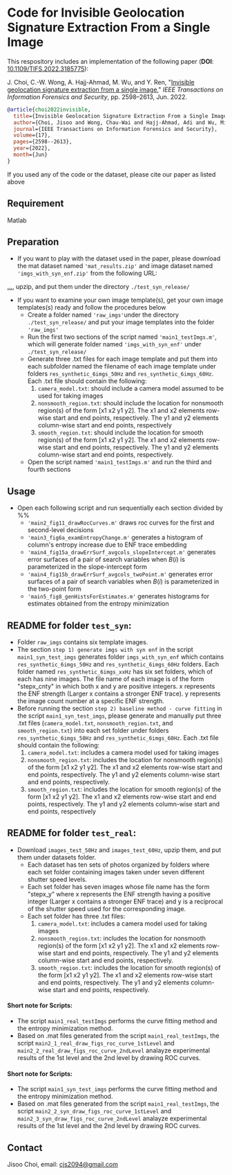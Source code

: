 # Code for Invisible Geolocation Signature Extraction From a Single Image

This respository includes an implementation of the following paper (**DOI**: [10.1109/TIFS.2022.3185775](https://doi.org/10.1109/TIFS.2022.3185775)):

J. Choi, C.-W. Wong, A. Hajj-Ahmad, M. Wu, and Y. Ren, "[Invisible geolocation signature extraction from a single image](https://ieeexplore.ieee.org/document/9804874)," *IEEE Transactions on Information Forensics and Security*, pp. 2598–2613, Jun. 2022.

```bibtex
@article{choi2022invisible,
  title={Invisible Geolocation Signature Extraction From a Single Image},
  author={Choi, Jisoo and Wong, Chau-Wai and Hajj-Ahmad, Adi and Wu, Min and Ren, Yanpin},
  journal={IEEE Transactions on Information Forensics and Security},
  volume={17},
  pages={2598--2613},
  year={2022},
  month={Jun}
}
```


If you used any of the code or the dataset, please cite our paper as listed above

## Requirement
Matlab


## Preparation
* If you want to play with the dataset used in the paper, please download the mat dataset named `'mat_results.zip'` and image dataset named `'imgs_with_syn_enf.zip'` from the following URL:

[...](...), upzip, and put them under the directory `./test_syn_release/`
* If you want to examine your own image template(s), get your own image templates(s) ready and follow the procedures below
  * Create a folder named `'raw_imgs'`under the directory `./test_syn_release/` and put your image templates into the folder `'raw_imgs'`
  * Run the first two sections of the script named `'main1_testImgs.m'`, which will generate folder named `'imgs_with_syn_enf'` under `./test_syn_release/`
  * Generate three .txt files for each image template and put them into each subfolder named the filename of each image template under folders `res_synthetic_6imgs_50Hz` and `res_synthetic_6imgs_60Hz`. Each .txt file should contain the following:
	1) `camera_model.txt`: should include a camera model assumed to be used for taking images
	2) `nonsmooth_region.txt`: should include the location for nonsmooth region(s) of the form [x1 x2 y1 y2]. The x1 and x2 elements row-wise start and end points, respectively. The y1 and y2 elements column-wise start and end points, respectively
	3) `smooth_region.txt`: should include the location for smooth region(s) of the form [x1 x2 y1 y2]. The x1 and x2 elements row-wise start and end points, respectively. The y1 and y2 elements column-wise start and end points, respectively.
   * Open the script named `'main1_testImgs.m'` and run the third and fourth sections


## Usage
* Open each following script and run sequentially each section divided by %%
   * `'main2_fig11_drawRocCurves.m'` draws roc curves for the first and second-level decisions
   * `'main3_fig6a_examEntropyChange.m'` generates a histogram of column's entropy increase due to ENF trace embedding
   * `'main4_fig15a_drawErrSurf_avgcols_slopeIntercept.m'` generates error surfaces of a pair of search variables when $B(i)$ is parameterized in the slope-intercept form
   * `'main4_fig15b_drawErrSurf_avgcols_twoPoint.m'` generates error surfaces of a pair of search variables when $B(i)$ is parameterized in the two-point form
   * `'main5_fig8_genHistsForEstimates.m'` generates histograms for estimates obtained from the entropy minimization


## README for folder `test_syn`:
- Folder `raw_imgs` contains six template images.
- The section `step 1) generate imgs with syn enf` in the script `main1_syn_test_imgs` generates folder `imgs_with_syn_enf` which contains `res_synthetic_6imgs_50Hz` and `res_synthetic_6imgs_60Hz` folders. Each folder named `res_synthetic_6imgs_xxHz` has six set folders, which of each has nine images. The file name of each image is of the form "stepx_cnty" in which both x and y are positive integers. x represents the ENF strength (Larger x contains a stronger ENF trace). y represents the image count number at a specific ENF strength.
- Before running the section `step 2) baseline method - curve fitting` in the script `main1_syn_test_imgs`, please generate and manually put three .txt files (`camera_model.txt`, `nonsmooth_region.txt`, and `smooth_region.txt`) into each set folder under folders `res_synthetic_6imgs_50Hz` and `res_synthetic_6imgs_60Hz`. Each .txt file should contain the following:
	1) `camera_model.txt`: includes a camera model used for taking images
	2) `nonsmooth_region.txt`: includes the location for nonsmooth region(s) of the form [x1 x2 y1 y2]. The x1 and x2 elements row-wise start and end points, respectively. The y1 and y2 elements column-wise start and end points, respectively.
	3) `smooth_region.txt`: includes the location for smooth region(s) of the form [x1 x2 y1 y2]. The x1 and x2 elements row-wise start and end points, respectively. The y1 and y2 elements column-wise start and end points, respectively


## README for folder `test_real`:
- Download `images_test_50Hz` and `images_test_60Hz`, upzip them, and put them under datasets folder.
  - Each dataset has ten sets of photos organized by folders where each set folder containing images taken under seven different shutter speed levels.
  - Each set folder has seven images whose file name has the form "stepx_y" where x represents the ENF strength having a positive integer (Larger x contains a stronger ENF trace) and y is a reciprocal of the shutter speed used for the corresponding image.
  - Each set folder has three .txt files:
	  1) `camera_model.txt`: includes a camera model used for taking images
	  2) `nonsmooth_region.txt`: includes the location for nonsmooth region(s) of the form [x1 x2 y1 y2]. The x1 and x2 elements row-wise start and end points, respectively. The y1 and y2 elements column-wise start and end points, respectively.
	  3) `smooth_region.txt`: includes the location for smooth region(s) of the form [x1 x2 y1 y2]. The x1 and x2 elements row-wise start and end points, respectively. The y1 and y2 elements column-wise start and end points, respectively.

#### Short note for Scripts:
- The script `main1_real_testImgs` performs the curve fitting method and the entropy minimization method.
- Based on .mat files generated from the script `main1_real_testImgs`, the script `main2_1_real_draw_figs_roc_curve_1stLevel` and `main2_2_real_draw_figs_roc_curve_2ndLevel` analayze experimental results of the 1st level and the 2nd level by drawing ROC curves. 




#### Short note for Scripts:
- The script `main1_syn_test_imgs` performs the curve fitting method and the entropy minimization method.
- Based on .mat files generated from the script `main1_real_testImgs`, the script `main2_2_syn_draw_figs_roc_curve_1stLevel` and `main2_3_syn_draw_figs_roc_curve_2ndLevel` analayze experimental results of the 1st level and the 2nd level by drawing ROC curves. 

## Contact
Jisoo Choi, email: [cjs2094@gmail.com](cjs2094@gmail.com)
